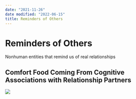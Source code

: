 ```yaml
---
date: "2021-11-26"
date modified: "2022-06-15"
title: Reminders of Others
---
```


# Reminders of Others
Nonhuman entities that remind us of real relationships

## Comfort Food Coming From Cognitive Associations with Relationship Partners
![](https://i.imgur.com/0KMMSiP.png)
